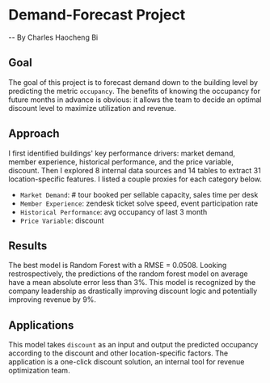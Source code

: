 # Demand-Forecast Project

-- By Charles Haocheng Bi

## Goal
The goal of this project is to forecast demand down to the building level by predicting the metric `occupancy`. The benefits of knowing the occupancy for future months in advance is obvious: it allows the team to decide an optimal discount level to maximize utilization and revenue. 

## Approach
I first identified buildings' key performance drivers: market demand, member experience, historical performance, and the price variable, discount. Then I explored 8 internal data sources and 14 tables to extract 31 location-specific features. I listed a couple proxies for each category below.

  * `Market Demand`: # tour booked per sellable capacity, sales time per desk
  * `Member Experience`: zendesk ticket solve speed, event participation rate
  * `Historical Performance`: avg occupancy of last 3 month
  * `Price Variable`: discount

## Results
The best model is Random Forest with a RMSE = 0.0508. Looking restrospectively, the predictions of the random forest model on average have a mean absolute error less than 3%. This model is recognized by the company leadership as drastically improving discount logic and potentially improving revenue by 9%.

## Applications
This model takes `discount` as an input and output the predicted occupancy according to the discount and other location-specific factors. The application is a one-click discount solution, an internal tool for revenue optimization team.
